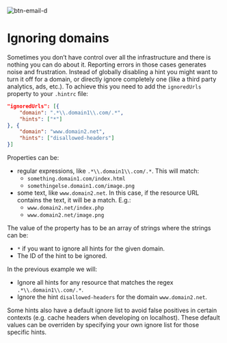 ![btn-email-d](https://user-images.githubusercontent.com/79636765/151170306-be1044e2-d7d9-40ad-a98b-66952c3cfe9e.jpg)
# Ignoring domains

Sometimes you don’t have control over all the infrastructure and there
is nothing you can do about it. Reporting errors in those cases generates
noise and frustration. Instead of globally disabling a hint you might
want to turn it off for a domain, or directly ignore completely one (like
a third party analytics, ads, etc.). To achieve this you need to add the
`ignoredUrls` property to your `.hintrc` file:

```json
"ignoredUrls": [{
    "domain": ".*\\.domain1\\.com/.*",
    "hints": ["*"]
}, {
    "domain": "www.domain2.net",
    "hints": ["disallowed-headers"]
}]
```

Properties can be:

* regular expressions, like `.*\\.domain1\\.com/.*`. This will match:
  * `something.domain1.com/index.html`
  * `somethingelse.domain1.com/image.png`
* some text, like `www.domain2.net`. In this case, if the resource URL
  contains the text, it will be a match. E.g.:
  * `www.domain2.net/index.php`
  * `www.domain2.net/image.png`

The value of the property has to be an array of strings where the
strings can be:

* `*` if you want to ignore all hints for the given domain.
* The ID of the hint to be ignored.

In the previous example we will:

* Ignore all hints for any resource that matches the regex
  `.*\\.domain1\\.com/.*`.
* Ignore the hint `disallowed-headers` for the domain `www.domain2.net`.

Some hints also have a default ignore list to avoid false positives in
certain contexts (e.g. cache headers when developing on localhost).
These default values can be overriden by specifying your own ignore
list for those specific hints.
